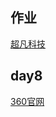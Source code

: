 ## 作业
<a href="https://nongjianzhen659.github.io/超凡科技/index.html">超凡科技</a>
## day8
<a href="https://nongjianzhen659.github.io/360官网/360官网.html">360官网</a>
